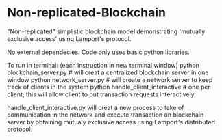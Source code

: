 # Non-replicated-Blockchain
"Non-replicated" simplistic blockchain model demonstrating 'mutually exclusive access' using Lamport's protocol.

No external dependecies. Code only uses basic python libraries.

To run in terminal: (each instruction in new terminal window) 
  python blockchain_server.py  # will creat a centralized blockchain server in one window
  python network_server.py # will create a network server to keep track of clients in the system
  python handle_client_interactive # one per client; this will allow client to put transaction requests interactively

  
handle_client_interactive.py will creat a new process to take of communication in the network and execute transaction on blockchain server by obtaining mutualy exclusive access using Lamport's distributed protocol.

